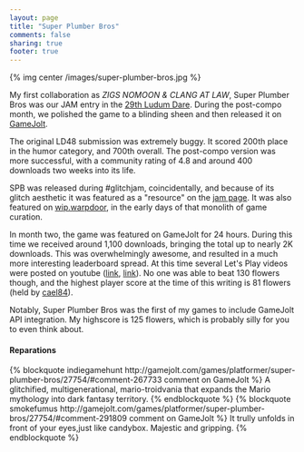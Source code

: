 ```yaml
---
layout: page
title: "Super Plumber Bros"
comments: false
sharing: true
footer: true
---
```


{% img center /images/super-plumber-bros.jpg %}

My first collaboration as _ZIGS NOMOON & CLANG AT LAW_, Super Plumber Bros was our
JAM entry in the [29th Ludum Dare][0]. During the post-compo month, we polished the game
to a blinding sheen and then released it on [GameJolt][4].

The original LD48 submission was extremely buggy. It scored 200th place in the humor
category, and 700th overall. The post-compo version was more successful, with a community
rating of 4.8 and around 400 downloads two weeks into its life.

SPB was released during #glitchjam, coincidentally, and because of its glitch aesthetic it
was featured as a "resource" on the [jam page][1]. It was also featured on [wip.warpdoor][2],
in the early days of that monolith of game curation.

In month two, the game was featured on GameJolt for 24 hours. During this time we received
around 1,100 downloads, bringing the total up to nearly 2K downloads. This was overwhelmingly
awesome, and resulted in a much more interesting leaderboard spread. At this time several
Let's Play videos were posted on youtube ([link][5], [link][6]). No one was able to beat 130
flowers though, and the highest player score at the time of this writing is 81 flowers
(held by [cael84][7]).

Notably, Super Plumber Bros was the first of my games to include GameJolt API integration.
My highscore is 125 flowers, which is probably silly for you to even think about.

<h4>Reparations</h4>
<div class="feathers">
{% blockquote indiegamehunt http://gamejolt.com/games/platformer/super-plumber-bros/27754/#comment-267733 comment on GameJolt %} A glitchified, multigenerational, mario-troidvania that expands the Mario mythology into dark fantasy territory. {% endblockquote %}
{% blockquote smokefumus http://gamejolt.com/games/platformer/super-plumber-bros/27754/#comment-291809 comment on GameJolt %} It trully unfolds in front of your eyes,just like candybox. Majestic and gripping. {% endblockquote %}
</div>

[0]: http://www.ludumdare.com/compo/ludum-dare-29/?action=preview&uid=22995
[1]: http://jams.gamejolt.io/glitchjam/resources#r-e-s-ourc-e-s-
[2]: http://wip.warpdoor.com/2014/06/21/super-plumber-bros/
[4]: http://gamejolt.com/games/platformer/super-plumber-bros/27754/
[5]: http://www.youtube.com/watch?v=O19oADjY0dc
[6]: http://www.youtube.com/watch?v=Oh_GpnniFSE
[7]: http://gamejolt.com/profile/cael84/304268/
